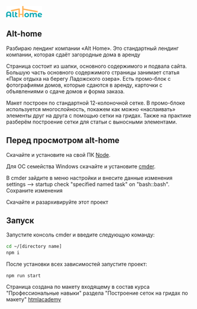 
<img width="97" height="30" alt="Alt Home logo" src="https://github.com/shurawi/alt-home/blob/master/source/img/header_logo.png">

## Alt-home

Разбираю лендинг компании «Alt Home». Это стандартный лендинг компании, которая сдаёт загородные дома в аренду

Страница состоит из шапки, основного содержимого и подвала сайта. Большую часть основного содержимого страницы занимает статья «Парк отдыха на берегу Ладожского озера». Есть промо-блок с фотографиями домов, которые сдаются в аренду, карточки с объявлениями о сдаче домов и форма заказа.

Макет построен по стандартной 12-колоночной сетке. В промо-блоке используется многослойность, покажем как можно «наслаивать» элементы друг на друга с помощью сетки на гридах. Также на практике разберём построение сетки для статьи с выносными элементами.

## Перед просмотром alt-home
Скачайте и установите на свой ПК [Node](https://nodejs.org/en/).

Для ОС семейства Windows скачайте и установите [cmder](https://cmder.net/).

В cmder зайдите в меню настройки и внесите данные изменения settings --> startup check "specified named task" on "bash::bash". Сохраните изменения

Скачайте и разархивируйте этот проект

## Запуск 
Запустите консоль cmder и введите следующую команду:
```bash
cd ~/[directory name]
npm i
```
После установки всех зависимостей запустите проект:
```bush
npm run start
```
Страница создана по макету входящему в состав курса "Профессиональные навыки" раздела "Построение сеток на гридах по макету" [htmlacademy](https://htmlacademy.ru/skills)
